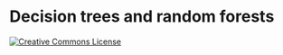 # Decision trees and random forests

[![Creative Commons License](https://i.creativecommons.org/l/by/4.0/80x15.png)](http://creativecommons.org/licenses/by/4.0/)


